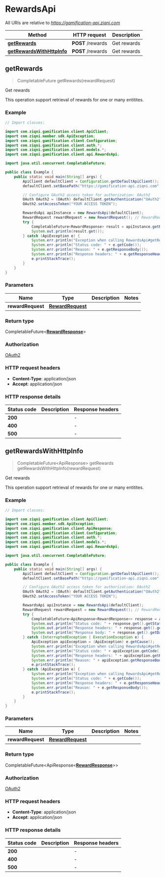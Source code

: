 # RewardsApi

All URIs are relative to *https://gamification-api.ziqni.com*

| Method | HTTP request | Description |
|------------- | ------------- | -------------|
| [**getRewards**](RewardsApi.md#getRewards) | **POST** /rewards | Get rewards |
| [**getRewardsWithHttpInfo**](RewardsApi.md#getRewardsWithHttpInfo) | **POST** /rewards | Get rewards |



## getRewards

> CompletableFuture<RewardResponse> getRewards(rewardRequest)

Get rewards

This operation support retrieval of rewards for one or many entitites.

### Example

```java
// Import classes:

import com.ziqni.gamification.client.ApiClient;
import com.ziqni.member.sdk.ApiException;
import com.ziqni.gamification.client.Configuration;
import com.ziqni.gamification.client.auth.*;
import com.ziqni.gamification.client.models.*;
import com.ziqni.gamification.client.api.RewardsApi;

import java.util.concurrent.CompletableFuture;

public class Example {
    public static void main(String[] args) {
        ApiClient defaultClient = Configuration.getDefaultApiClient();
        defaultClient.setBasePath("https://gamification-api.ziqni.com");

        // Configure OAuth2 access token for authorization: OAuth2
        OAuth OAuth2 = (OAuth) defaultClient.getAuthentication("OAuth2");
        OAuth2.setAccessToken("YOUR ACCESS TOKEN");

        RewardsApi apiInstance = new RewardsApi(defaultClient);
        RewardRequest rewardRequest = new RewardRequest(); // RewardRequest | 
        try {
            CompletableFuture<RewardResponse> result = apiInstance.getRewards(rewardRequest);
            System.out.println(result.get());
        } catch (ApiException e) {
            System.err.println("Exception when calling RewardsApi#getRewards");
            System.err.println("Status code: " + e.getCode());
            System.err.println("Reason: " + e.getResponseBody());
            System.err.println("Response headers: " + e.getResponseHeaders());
            e.printStackTrace();
        }
    }
}
```

### Parameters


| Name | Type | Description  | Notes |
|------------- | ------------- | ------------- | -------------|
| **rewardRequest** | [**RewardRequest**](RewardRequest.md)|  | |

### Return type

CompletableFuture<[**RewardResponse**](RewardResponse.md)>


### Authorization

[OAuth2](../README.md#OAuth2)

### HTTP request headers

- **Content-Type**: application/json
- **Accept**: application/json

### HTTP response details
| Status code | Description | Response headers |
|-------------|-------------|------------------|
| **200** |  |  -  |
| **400** |  |  -  |
| **500** |  |  -  |

## getRewardsWithHttpInfo

> CompletableFuture<ApiResponse<RewardResponse>> getRewards getRewardsWithHttpInfo(rewardRequest)

Get rewards

This operation support retrieval of rewards for one or many entitites.

### Example

```java
// Import classes:

import com.ziqni.gamification.client.ApiClient;
import com.ziqni.member.sdk.ApiException;
import com.ziqni.gamification.client.ApiResponse;
import com.ziqni.gamification.client.Configuration;
import com.ziqni.gamification.client.auth.*;
import com.ziqni.gamification.client.models.*;
import com.ziqni.gamification.client.api.RewardsApi;

import java.util.concurrent.CompletableFuture;

public class Example {
    public static void main(String[] args) {
        ApiClient defaultClient = Configuration.getDefaultApiClient();
        defaultClient.setBasePath("https://gamification-api.ziqni.com");

        // Configure OAuth2 access token for authorization: OAuth2
        OAuth OAuth2 = (OAuth) defaultClient.getAuthentication("OAuth2");
        OAuth2.setAccessToken("YOUR ACCESS TOKEN");

        RewardsApi apiInstance = new RewardsApi(defaultClient);
        RewardRequest rewardRequest = new RewardRequest(); // RewardRequest | 
        try {
            CompletableFuture<ApiResponse<RewardResponse>> response = apiInstance.getRewardsWithHttpInfo(rewardRequest);
            System.out.println("Status code: " + response.get().getStatusCode());
            System.out.println("Response headers: " + response.get().getHeaders());
            System.out.println("Response body: " + response.get().getData());
        } catch (InterruptedException | ExecutionException e) {
            ApiException apiException = (ApiException) e.getCause();
            System.err.println("Exception when calling RewardsApi#getRewards");
            System.err.println("Status code: " + apiException.getCode());
            System.err.println("Response headers: " + apiException.getResponseHeaders());
            System.err.println("Reason: " + apiException.getResponseBody());
            e.printStackTrace();
        } catch (ApiException e) {
            System.err.println("Exception when calling RewardsApi#getRewards");
            System.err.println("Status code: " + e.getCode());
            System.err.println("Response headers: " + e.getResponseHeaders());
            System.err.println("Reason: " + e.getResponseBody());
            e.printStackTrace();
        }
    }
}
```

### Parameters


| Name | Type | Description  | Notes |
|------------- | ------------- | ------------- | -------------|
| **rewardRequest** | [**RewardRequest**](RewardRequest.md)|  | |

### Return type

CompletableFuture<ApiResponse<[**RewardResponse**](RewardResponse.md)>>


### Authorization

[OAuth2](../README.md#OAuth2)

### HTTP request headers

- **Content-Type**: application/json
- **Accept**: application/json

### HTTP response details
| Status code | Description | Response headers |
|-------------|-------------|------------------|
| **200** |  |  -  |
| **400** |  |  -  |
| **500** |  |  -  |

